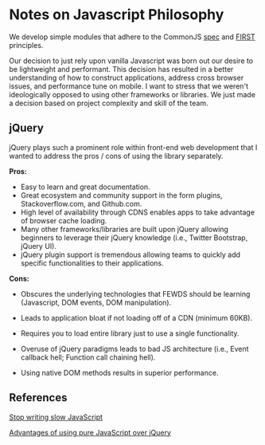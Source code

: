 # Notes on Javascript Philosophy

We develop simple modules that adhere to the CommonJS [spec](http://wiki.commonjs.org/wiki/Modules/1.0) and [FIRST](https://addyosmani.com/first/) principles.

Our decision to just rely upon vanilla Javascript was born out our desire to be lightweight 
and performant. This decision has resulted in a better understanding of how to construct applications,
address cross browser issues, and performance tune on mobile.  I want to stress that we weren't ideologically opposed to using other frameworks or libraries. We just made a decision based on project complexity and skill of the team. 

## jQuery

jQuery plays such a prominent role within front-end web development that I wanted to address the pros / cons of using the library separately.

**Pros:**

- Easy to learn and great documentation.
- Great ecosystem and community support in the form plugins, Stackoverflow.com, and Github.com.  
- High level of availability through CDNS enables apps to take advantage of browser cache loading.  
- Many other frameworks/libraries are built upon jQuery allowing beginners to leverage their jQuery knowledge (i.e., Twitter Bootstrap, jQuery UI).
- jQuery plugin support is tremendous allowing teams to quickly add specific functionalities to their applications.


**Cons:**

- Obscures the underlying technologies that FEWDS should be learning 
  (Javascript, DOM events, DOM manipulation).     
- Leads to application bloat if not loading off of a CDN (minimum 60KB).
- Requires you to load entire library just to use a single functionality.
  
- Overuse of jQuery paradigms leads to bad JS architecture 
  (i.e., Event callback hell; Function call chaining hell).
    
- Using native DOM methods results in superior performance.

## References

[Stop writing slow JavaScript](http://ilikekillnerds.com/2015/02/stop-writing-slow-javascript/)

[Advantages of using pure JavaScript over jQuery](http://programmers.stackexchange.com/questions/166273/advantages-of-using-pure-javascript-over-jquery)

